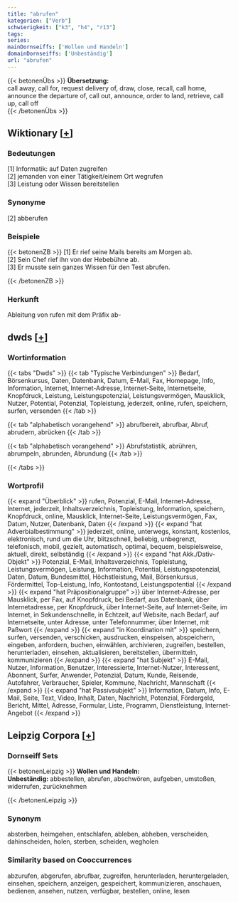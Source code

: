 ```yaml
---
title: "abrufen"
kategorien: ["Verb"]
schwierigkeit: ["k3", "h4", "r13"]
tags:
series:
mainDornseiffs: ['Wollen und Handeln']
domainDornseiffs: ['Unbeständig']
url: "abrufen"
---
```


{{< betonenÜbs >}}
**Übersetzung:**  
call away, call for, request delivery of, draw, close, recall, call home, announce the departure of, call out, announce, order to land, retrieve, call up, call off  
{{< /betonenÜbs >}}

## Wiktionary [[+](https://de.wiktionary.org/wiki/abrufen)]

### Bedeutungen
[1] Informatik: auf Daten zugreifen  
[2] jemanden von einer Tätigkeit/einem Ort wegrufen  
[3] Leistung oder Wissen bereitstellen  

### Synonyme
[2] abberufen  

### Beispiele
{{< betonenZB >}}
[1] Er rief seine Mails bereits am Morgen ab.  
[2] Sein Chef rief ihn von der Hebebühne ab.  
[3] Er musste sein ganzes Wissen für den Test abrufen.  

{{< /betonenZB >}}
### Herkunft
Ableitung von rufen mit dem Präfix ab-  



## dwds [[+](https://www.dwds.de/wb/abrufen)]

### Wortinformation
{{< tabs "Dwds" >}}
{{< tab "Typische Verbindungen" >}}
Bedarf, Börsenkursus, Daten, Datenbank, Datum, E-Mail, Fax, Homepage, Info, Information, Internet, Internet-Adresse, Internet-Seite, Internetseite, Knopfdruck, Leistung, Leistungspotenzial, Leistungsvermögen, Mausklick, Nutzer, Potential, Potenzial, Topleistung, jederzeit, online, rufen, speichern, surfen, versenden
{{< /tab >}}

{{< tab "alphabetisch vorangehend" >}}
abrufbereit, abrufbar, Abruf, abrudern, abrücken
{{< /tab >}}

{{< tab "alphabetisch vorangehend" >}}
Abrufstatistik, abrühren, abrumpeln, abrunden, Abrundung
{{< /tab >}}

{{< /tabs >}}

### Wortprofil
{{< expand "Überblick" >}} rufen, Potenzial, E-Mail, Internet-Adresse, Internet, jederzeit, Inhaltsverzeichnis, Topleistung, Information, speichern, Knopfdruck, online, Mausklick, Internet-Seite, Leistungsvermögen, Fax, Datum, Nutzer, Datenbank, Daten {{< /expand >}}
{{< expand "hat Adverbialbestimmung" >}} jederzeit, online, unterwegs, konstant, kostenlos, elektronisch, rund um die Uhr, blitzschnell, beliebig, unbegrenzt, telefonisch, mobil, gezielt, automatisch, optimal, bequem, beispielsweise, aktuell, direkt, selbständig {{< /expand >}}
{{< expand "hat Akk./Dativ-Objekt" >}} Potenzial, E-Mail, Inhaltsverzeichnis, Topleistung, Leistungsvermögen, Leistung, Information, Potential, Leistungspotenzial, Daten, Datum, Bundesmittel, Höchstleistung, Mail, Börsenkursus, Fördermittel, Top-Leistung, Info, Kontostand, Leistungspotential {{< /expand >}}
{{< expand "hat Präpositionalgruppe" >}} über Internet-Adresse, per Mausklick, per Fax, auf Knopfdruck, bei Bedarf, aus Datenbank, über Internetadresse, per Knopfdruck, über Internet-Seite, auf Internet-Seite, im Internet, in Sekundenschnelle, in Echtzeit, auf Website, nach Bedarf, auf Internetseite, unter Adresse, unter Telefonnummer, über Internet, mit Paßwort {{< /expand >}}
{{< expand "in Koordination mit" >}} speichern, surfen, versenden, verschicken, ausdrucken, einspeisen, abspeichern, eingeben, anfordern, buchen, einwählen, archivieren, zugreifen, bestellen, herunterladen, einsehen, aktualisieren, bereitstellen, übermitteln, kommunizieren {{< /expand >}}
{{< expand "hat Subjekt" >}} E-Mail, Nutzer, Information, Benutzer, Interessierte, Internet-Nutzer, Interessent, Abonnent, Surfer, Anwender, Potenzial, Datum, Kunde, Reisende, Autofahrer, Verbraucher, Spieler, Kommune, Nachricht, Mannschaft {{< /expand >}}
{{< expand "hat Passivsubjekt" >}} Information, Datum, Info, E-Mail, Seite, Text, Video, Inhalt, Daten, Nachricht, Potenzial, Fördergeld, Bericht, Mittel, Adresse, Formular, Liste, Programm, Dienstleistung, Internet-Angebot {{< /expand >}}

## Leipzig Corpora [[+](https://corpora.uni-leipzig.de/en/res?word=abrufen&corpusId=deu_newscrawl-public_2018)]

### Dornseiff Sets
{{< betonenLeipzig >}}
**Wollen und Handeln:**  
**Unbeständig:** abbestellen, abrufen, abschwören, aufgeben, umstoßen, widerrufen, zurücknehmen  

{{< /betonenLeipzig >}}

### Synonym
absterben, heimgehen, entschlafen, ableben, abheben, verscheiden, dahinscheiden, holen, sterben, scheiden, wegholen


### Similarity based on Cooccurrences
abzurufen, abgerufen, abrufbar, zugreifen, herunterladen, heruntergeladen, einsehen, speichern, anzeigen, gespeichert, kommunizieren, anschauen, bedienen, ansehen, nutzen, verfügbar, bestellen, online, lesen

